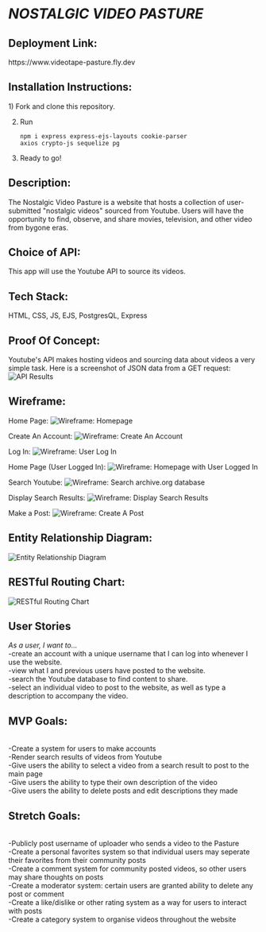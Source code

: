 <h1><em>NOSTALGIC VIDEO PASTURE</em></h1>

<h2>Deployment Link:</h2>
https://www.videotape-pasture.fly.dev

<h2>Installation Instructions:</h2>
1) Fork and clone this repository.

2) Run <pre><code>npm i express express-ejs-layouts cookie-parser axios crypto-js sequelize pg</code></pre>

3) Ready to go!


<h2>Description:</h2>
The Nostalgic Video Pasture is a website that hosts a collection of user-submitted "nostalgic videos" sourced from Youtube. Users will have the opportunity to find, observe, and share movies, television, and other video from bygone eras.

<h2>Choice of API:</h2>
This app will use the Youtube API to source its videos.

<h2>Tech Stack:</h2>
HTML, CSS, JS, EJS, PostgresQL, Express

<h2>Proof Of Concept:</h2>
Youtube's API makes hosting videos and sourcing data about videos a very simple task. Here is a screenshot of JSON data from a GET request:
</br>
<img src="/diagrams/Search1.png" alt="API Results" title="API Results">


<h2>Wireframe:</h2>

Home Page:
<img src="/diagrams/homepage_wireframe.png" alt="Wireframe: Homepage" title="Wireframe: Homepage">

Create An Account:
<img src="/diagrams/signup_wireframe.png" alt="Wireframe: Create An Account" title="Wireframe: Create An Account">

Log In:
<img src="/diagrams/log_in_wireframe.png" alt="Wireframe: User Log In" title="Wireframe: User Log In">

Home Page (User Logged In):
<img src="/diagrams/homepage_userloggedin_wireframe.png" alt="Wireframe: Homepage with User Logged In" title="Wireframe: Homepage with user logged in">

Search Youtube:
<img src="/diagrams/search_page_wireframe.png" alt="Wireframe: Search archive.org database" title="Wireframe: Search archive.org database">

Display Search Results:
<img src="/diagrams/search_results_wireframe.png" alt="Wireframe: Display Search Results" title="Wireframe: Display search results">

Make a Post:
<img src="/diagrams/make_a_post_wireframe.png" alt="Wireframe: Create A Post" title="Wireframe: Create A Post">


<h2>Entity Relationship Diagram:</h2>
<img src="/diagrams/ERD.png" alt="Entity Relationship Diagram" title="Entity Relationship Diagram">

<h2> RESTful Routing Chart:</h2>
<img src="/diagrams/REST_routing.png" alt="RESTful Routing Chart" title="RESTful Routing Chart">

<h2>User Stories</h2>
<em>As a user, I want to...</em>
</br>-create an account with a unique username that I can log into whenever I use the website.
</br>-view what I and previous users have posted to the website.
</br>-search the Youtube database to find content to share.
</br>-select an individual video to post to the website, as well as type a description to accompany the video.

<h2>MVP Goals:</h2>
</br>-Create a system for users to make accounts
</br>-Render search results of videos from Youtube
</br>-Give users the ability to select a video from a search result to post to the main page
</br>-Give users the ability to type their own description of the video
</br>-Give users the ability to delete posts and edit descriptions they made

<h2>Stretch Goals:</h2>
</br>-Publicly post username of uploader who sends a video to the Pasture
</br>-Create a personal favorites system so that individual users may seperate their favorites from their community posts
</br>-Create a comment system for community posted videos, so other users may share thoughts on posts
</br>-Create a moderator system: certain users are granted ability to delete any post or comment
</br>-Create a like/dislike or other rating system as a way for users to interact with posts
</br>-Create a category system to organise videos throughout the website